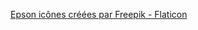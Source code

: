 <a href="https://www.flaticon.com/fr/icones-gratuites/epson" title="epson icônes">Epson icônes créées par Freepik - Flaticon</a>